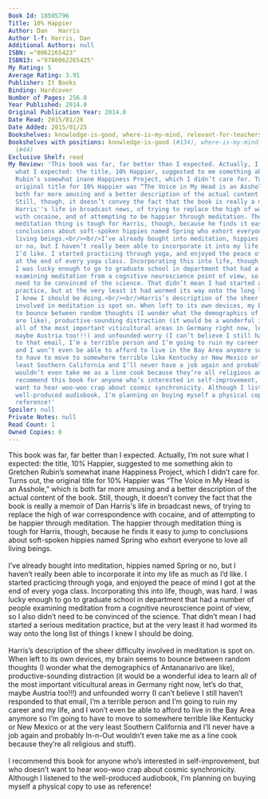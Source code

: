 ```yaml
---
Book Id: 18505796
Title: 10% Happier
Author: Dan   Harris
Author l-f: Harris, Dan
Additional Authors: null
ISBN: ="0062265423"
ISBN13: ="9780062265425"
My Rating: 5
Average Rating: 3.91
Publisher: It Books
Binding: Hardcover
Number of Pages: 256.0
Year Published: 2014.0
Original Publication Year: 2014.0
Date Read: 2015/01/26
Date Added: 2015/01/25
Bookshelves: knowledge-is-good, where-is-my-mind, relevant-for-teachers
Bookshelves with positions: knowledge-is-good (#134), where-is-my-mind (#1), relevant-for-teachers
  (#44)
Exclusive Shelf: read
My Review: 'This book was far, far better than I expected. Actually, I’m not sure
  what I expected: the title, 10% Happier, suggested to me something akin to Gretchen
  Rubin’s somewhat inane Happiness Project, which I didn’t care for. Turns out, the
  original title for 10% Happier was “The Voice in My Head is an Asshole,” which is
  both far more amusing and a better description of the actual content of the book.
  Still, though, it doesn’t convey the fact that the book is really a memoir of Dan
  Harris''s life in broadcast news, of trying to replace the high of war correspondence
  with cocaine, and of attempting to be happier through meditation. The happier through
  meditation thing is tough for Harris, though, because he finds it easy to jump to
  conclusions about soft-spoken hippies named Spring who exhort everyone to love all
  living beings.<br/><br/>I’ve already bought into meditation, hippies named Spring
  or no, but I haven’t really been able to incorporate it into my life as much as
  I’d like. I started practicing through yoga, and enjoyed the peace of mind I got
  at the end of every yoga class. Incorporating this into life, though, was hard.
  I was lucky enough to go to graduate school in department that had a number of people
  examining meditation from a cognitive neuroscience point of view, so I also didn’t
  need to be convinced of the science. That didn’t mean I had started a serious meditation
  practice, but at the very least it had wormed its way onto the long list of things
  I knew I should be doing.<br/><br/>Harris’s description of the sheer difficulty
  involved in meditation is spot on. When left to its own devices, my brain seems
  to bounce between random thoughts (I wonder what the demographics of Antananarivo
  are like), productive-sounding distraction (it would be a wonderful idea to learn
  all of the most important viticultural areas in Germany right now, let’s do that,
  maybe Austria too!!!) and unfounded worry (I can’t believe I still haven’t responded
  to that email, I’m a terrible person and I’m going to ruin my career and my life,
  and I won’t even be able to afford to live in the Bay Area anymore so I’m going
  to have to move to somewhere terrible like Kentucky or New Mexico or at the very
  least Southern California and I’ll never have a job again and probably In-n-Out
  wouldn’t even take me as a line cook because they’re all religious and stuff). <br/><br/>I
  recommend this book for anyone who’s interested in self-improvement, but who doesn’t
  want to hear woo-woo crap about cosmic synchronicity. Although I listened to the
  well-produced audiobook, I’m planning on buying myself a physical copy to use as
  reference!'
Spoiler: null
Private Notes: null
Read Count: 1
Owned Copies: 0
---
```


This book was far, far better than I expected. Actually, I’m not sure what I expected: the title, 10% Happier, suggested to me something akin to Gretchen Rubin’s somewhat inane Happiness Project, which I didn’t care for. Turns out, the original title for 10% Happier was “The Voice in My Head is an Asshole,” which is both far more amusing and a better description of the actual content of the book. Still, though, it doesn’t convey the fact that the book is really a memoir of Dan Harris's life in broadcast news, of trying to replace the high of war correspondence with cocaine, and of attempting to be happier through meditation. The happier through meditation thing is tough for Harris, though, because he finds it easy to jump to conclusions about soft-spoken hippies named Spring who exhort everyone to love all living beings.<br/><br/>I’ve already bought into meditation, hippies named Spring or no, but I haven’t really been able to incorporate it into my life as much as I’d like. I started practicing through yoga, and enjoyed the peace of mind I got at the end of every yoga class. Incorporating this into life, though, was hard. I was lucky enough to go to graduate school in department that had a number of people examining meditation from a cognitive neuroscience point of view, so I also didn’t need to be convinced of the science. That didn’t mean I had started a serious meditation practice, but at the very least it had wormed its way onto the long list of things I knew I should be doing.<br/><br/>Harris’s description of the sheer difficulty involved in meditation is spot on. When left to its own devices, my brain seems to bounce between random thoughts (I wonder what the demographics of Antananarivo are like), productive-sounding distraction (it would be a wonderful idea to learn all of the most important viticultural areas in Germany right now, let’s do that, maybe Austria too!!!) and unfounded worry (I can’t believe I still haven’t responded to that email, I’m a terrible person and I’m going to ruin my career and my life, and I won’t even be able to afford to live in the Bay Area anymore so I’m going to have to move to somewhere terrible like Kentucky or New Mexico or at the very least Southern California and I’ll never have a job again and probably In-n-Out wouldn’t even take me as a line cook because they’re all religious and stuff). <br/><br/>I recommend this book for anyone who’s interested in self-improvement, but who doesn’t want to hear woo-woo crap about cosmic synchronicity. Although I listened to the well-produced audiobook, I’m planning on buying myself a physical copy to use as reference!